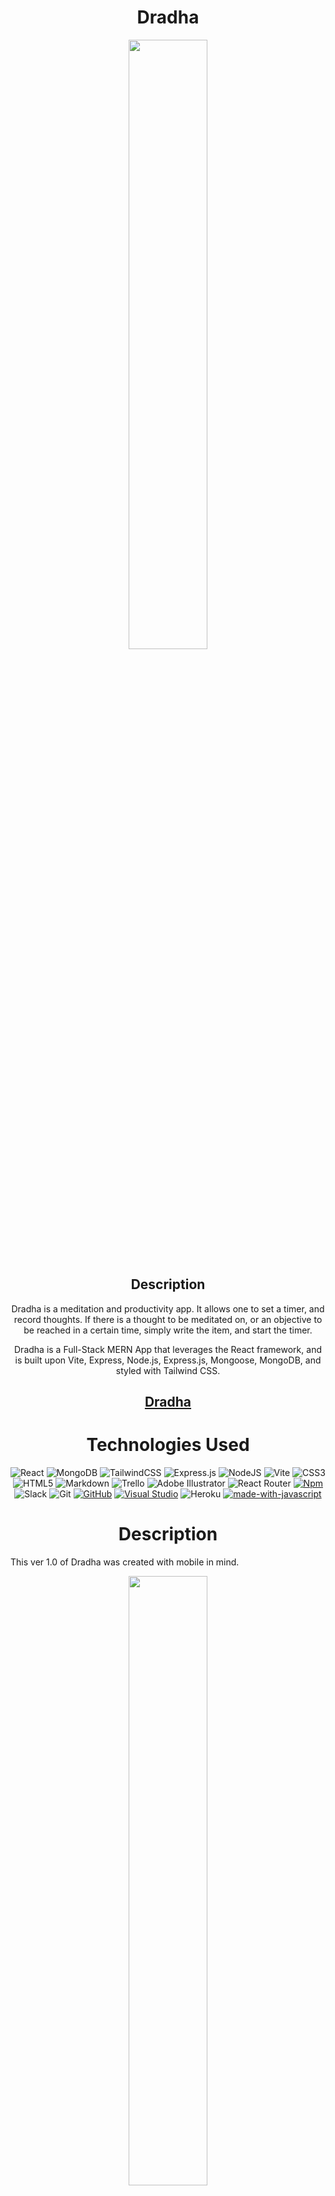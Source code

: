 <div align="center">

# Dradha

<img src="./src/assets/logos/dradha_logo.png" width="50%"/>

## Description

Dradha is a meditation and productivity app. It allows one to set a timer, and record thoughts. If there is a thought to be meditated on, or an objective to be reached in a certain time, simply write the item, and start the timer. 

Dradha is a Full-Stack MERN App that leverages the React framework, and is built upon Vite, Express, Node.js, Express.js, Mongoose, MongoDB, and styled with Tailwind CSS. 

## [Dradha](https://dradha.herokuapp.com/)

# Technologies Used

![React](https://img.shields.io/badge/react-%2320232a.svg?style=for-the-badge&logo=react&logoColor=%2361DAFB)
![MongoDB](https://img.shields.io/badge/MongoDB-%234ea94b.svg?style=for-the-badge&logo=mongodb&logoColor=white)
![TailwindCSS](https://img.shields.io/badge/tailwindcss-%2338B2AC.svg?style=for-the-badge&logo=tailwind-css&logoColor=white)
![Express.js](https://img.shields.io/badge/express.js-%23404d59.svg?style=for-the-badge&logo=express&logoColor=%2361DAFB)
![NodeJS](https://img.shields.io/badge/node.js-6DA55F?style=for-the-badge&logo=node.js&logoColor=white)
![Vite](https://img.shields.io/badge/vite-%23646CFF.svg?style=for-the-badge&logo=vite&logoColor=white)
![CSS3](https://img.shields.io/badge/css3-%231572B6.svg?style=for-the-badge&logo=css3&logoColor=white)
![HTML5](https://img.shields.io/badge/html5-%23E34F26.svg?style=for-the-badge&logo=html5&logoColor=white)
![Markdown](https://img.shields.io/badge/markdown-%23000000.svg?style=for-the-badge&logo=markdown&logoColor=white)
![Trello](https://img.shields.io/badge/Trello-%23026AA7.svg?style=for-the-badge&logo=Trello&logoColor=white)
![Adobe Illustrator](https://img.shields.io/badge/adobe%20illustrator-%23FF9A00.svg?style=for-the-badge&logo=adobe%20illustrator&logoColor=white)
![React Router](https://img.shields.io/badge/React_Router-CA4245?style=for-the-badge&logo=react-router&logoColor=white)
[![Npm](https://badgen.net/badge/icon/npm?icon=npm&label)](https://https://npmjs.com/)
![Slack](https://img.shields.io/badge/Slack-4A154B?style=for-the-badge&logo=slack&logoColor=white)
![Git](https://img.shields.io/badge/git-%23F05033.svg?style=for-the-badge&logo=git&logoColor=white)
[![GitHub](https://badgen.net/badge/icon/github?icon=github&label)](https://github.com)
[![Visual Studio](https://badgen.net/badge/icon/visualstudio?icon=visualstudio&label)](https://visualstudio.microsoft.com)
![Heroku](https://img.shields.io/badge/heroku-%23430098.svg?style=for-the-badge&logo=heroku&logoColor=white)
[![made-with-javascript](https://img.shields.io/badge/Made%20with-JavaScript-1f425f.svg)](https://www.javascript.com)


# Description

</div>

This ver 1.0 of Dradha was created with mobile in mind.

<div align="center">

<img src="./readme_files/dradha-01.png" width="50%"/>

Write down a thought.

<img src="./readme_files/dradha-02.png" width="50%"  />

And add it to a list.

<img src="./readme_files/dradha-03.png" width="50%" />

Set a timer. 

<img src="./readme_files/dradha-04.png" width="50%"  />

And be inspired. 

<img src="./readme_files/dradha-05.png" width="50%"  />

The app in use:

<img src="./readme_files/dradha-01.gif" width="50%"  />

# Process

<img src="./readme_files/code-model.png" width="50%"  />

The main model of the app simply stores user information. 

<img src="./readme_files/code-controller.png" width="50%"  />

The controller includes a search function to find a single quote. 

<img src="./readme_files/code-comp.png" width="50%"  />

<img src="./readme_files/code-comp-02.png" width="50%"  />

The timer portion includes various components that interact with each other at different levels. 

The different components are controlled by a series of different states that are managed by React Context. 

# Resources

- [react-timer-hook](https://github.com/amrlabib/react-timer-hook)

- [react-customizable-progressbar](https://github.com/martyan/react-customizable-progressbar)

- [react-use-sound](https://github.com/joshwcomeau/use-sound)

- [react-router-dom](https://reactrouter.com/en/main)

# Acknowledgements

<div align="center">
Thanks to Vilem, Eric, Anthony, Liam, Kolbi, Allan, Shay, Austin, Collin, Maria, Kelli, and Kendall.
</div>